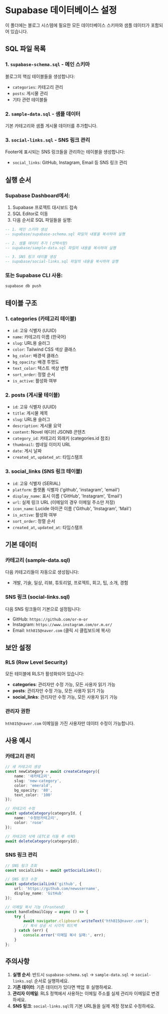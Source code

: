 # Supabase 데이터베이스 설정

이 폴더에는 블로그 시스템에 필요한 모든 데이터베이스 스키마와 샘플 데이터가 포함되어 있습니다.

## SQL 파일 목록

### 1. `supabase-schema.sql` - 메인 스키마
블로그의 핵심 테이블들을 생성합니다:
- `categories`: 카테고리 관리
- `posts`: 게시물 관리
- 기타 관련 테이블들

### 2. `sample-data.sql` - 샘플 데이터
기본 카테고리와 샘플 게시물 데이터를 추가합니다.

### 3. `social-links.sql` - SNS 링크 관리
Footer에 표시되는 SNS 링크들을 관리하는 테이블을 생성합니다:
- `social_links`: GitHub, Instagram, Email 등 SNS 링크 관리

## 실행 순서

### Supabase Dashboard에서:
1. Supabase 프로젝트 대시보드 접속
2. SQL Editor로 이동
3. 다음 순서로 SQL 파일들을 실행:

```sql
-- 1. 메인 스키마 생성
-- supabase/supabase-schema.sql 파일의 내용을 복사하여 실행

-- 2. 샘플 데이터 추가 (선택사항)
-- supabase/sample-data.sql 파일의 내용을 복사하여 실행

-- 3. SNS 링크 테이블 생성
-- supabase/social-links.sql 파일의 내용을 복사하여 실행
```

### 또는 Supabase CLI 사용:
```bash
supabase db push
```

## 테이블 구조

### 1. categories (카테고리 테이블)
- `id`: 고유 식별자 (UUID)
- `name`: 카테고리 이름 (한국어)
- `slug`: URL용 슬러그
- `color`: Tailwind CSS 색상 클래스
- `bg_color`: 배경색 클래스
- `bg_opacity`: 배경 투명도
- `text_color`: 텍스트 색상 변형
- `sort_order`: 정렬 순서
- `is_active`: 활성화 여부

### 2. posts (게시물 테이블)
- `id`: 고유 식별자 (UUID)
- `title`: 게시물 제목
- `slug`: URL용 슬러그
- `description`: 게시물 요약
- `content`: Novel 에디터 JSONB 콘텐츠
- `category_id`: 카테고리 외래키 (categories.id 참조)
- `thumbnail`: 썸네일 이미지 URL
- `date`: 게시 날짜
- `created_at`, `updated_at`: 타임스탬프

### 3. social_links (SNS 링크 테이블)
- `id`: 고유 식별자 (SERIAL)
- `platform`: 플랫폼 식별자 ('github', 'instagram', 'email')
- `display_name`: 표시 이름 ('GitHub', 'Instagram', 'Email')
- `url`: 실제 링크 URL (이메일의 경우 이메일 주소만 저장)
- `icon_name`: Lucide 아이콘 이름 ('Github', 'Instagram', 'Mail')
- `is_active`: 활성화 여부
- `sort_order`: 정렬 순서
- `created_at`, `updated_at`: 타임스탬프

## 기본 데이터

### 카테고리 (sample-data.sql)
다음 카테고리들이 자동으로 생성됩니다:
- 개발, 기술, 일상, 리뷰, 튜토리얼, 프로젝트, 회고, 팁, 소개, 경험

### SNS 링크 (social-links.sql)
다음 SNS 링크들이 기본으로 설정됩니다:
- GitHub: `https://github.com/or-m-or`
- Instagram: `https://www.instagram.com/or.m.or/`
- Email: `hth815@naver.com` (클릭 시 클립보드에 복사)

## 보안 설정

### RLS (Row Level Security)
모든 테이블에 RLS가 활성화되어 있습니다:
- **categories**: 관리자만 수정 가능, 모든 사용자 읽기 가능
- **posts**: 관리자만 수정 가능, 모든 사용자 읽기 가능
- **social_links**: 관리자만 수정 가능, 모든 사용자 읽기 가능

### 관리자 권한
`hth815@naver.com` 이메일을 가진 사용자만 데이터 수정이 가능합니다.

## 사용 예시

### 카테고리 관리
```typescript
// 새 카테고리 생성
const newCategory = await createCategory({
    name: '새카테고리',
    slug: 'new-category',
    color: 'emerald',
    bg_opacity: '80',
    text_color: '100'
});

// 카테고리 수정
await updateCategory(categoryId, {
    name: '수정된카테고리',
    color: 'rose'
});

// 카테고리 삭제 (ETC로 이동 후 삭제)
await deleteCategory(categoryId);
```

### SNS 링크 관리
```typescript
// SNS 링크 조회
const socialLinks = await getSocialLinks();

// SNS 링크 수정
await updateSocialLink('github', {
    url: 'https://github.com/newusername',
    display_name: 'GitHub'
});

// 이메일 복사 기능 (Frontend)
const handleEmailCopy = async () => {
    try {
        await navigator.clipboard.writeText('hth815@naver.com');
        // 복사 성공 시 시각적 피드백
    } catch (err) {
        console.error('이메일 복사 실패:', err);
    }
};
```

## 주의사항

1. **실행 순서**: 반드시 `supabase-schema.sql` → `sample-data.sql` → `social-links.sql` 순서로 실행하세요.
2. **기존 데이터**: 기존 데이터가 있다면 백업 후 실행하세요.
3. **관리자 이메일**: RLS 정책에서 사용하는 이메일 주소를 실제 관리자 이메일로 변경하세요.
4. **SNS 링크**: `social-links.sql`의 기본 URL들을 실제 계정 정보로 수정하세요. 